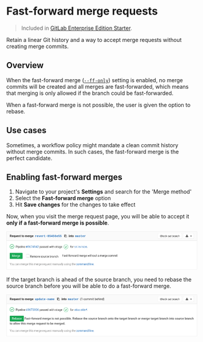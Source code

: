 # Fast-forward merge requests

> Included in [GitLab Enterprise Edition Starter][products].

Retain a linear Git history and a way to accept merge requests without
creating merge commits.

## Overview

When the fast-forward merge ([`--ff-only`][ffonly]) setting is enabled, no merge
commits will be created and all merges are fast-forwarded, which means that
merging is only allowed if the branch could be fast-forwarded.

When a fast-forward merge is not possible, the user is given the option to rebase.

## Use cases

Sometimes, a workflow policy might mandate a clean commit history without
merge commits. In such cases, the fast-forward merge is the perfect candidate.

## Enabling fast-forward merges

1. Navigate to your project's **Settings** and search for the 'Merge method'
1. Select the **Fast-forward merge** option
1. Hit **Save changes** for the changes to take effect

Now, when you visit the merge request page, you will be able to accept it
**only if a fast-forward merge is possible**.

![Fast forward merge request](img/ff_merge_mr.png)

If the target branch is ahead of the source branch, you need to rebase the
source branch before you will be able to do a fast-forward merge.

![Fast forward merge rebase](img/ff_merge_rebase.png)

[products]: https://about.gitlab.com/products/ "GitLab products page"
[ffonly]: https://git-scm.com/docs/git-merge#git-merge---ff-only
